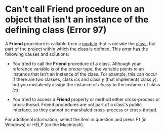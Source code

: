 
# Can't call Friend procedure on an object that isn't an instance of the defining class (Error 97)

A  **Friend** procedure is callable from a [module](b8bdf64f-5920-1ae9-16d0-b26d09524a30.md) that is outside the [class](b8bdf64f-5920-1ae9-16d0-b26d09524a30.md), but part of the  [project](b8bdf64f-5920-1ae9-16d0-b26d09524a30.md) within which the class is defined. This error has the following causes and solutions:



- You tried to call the  **Friend** procedure of a class. Although your reference variable is of the proper type, the variable points to an instance that isn't an instance of the class. For example, this can occur if there are two classes, class _ics_ and class _y_ (that implements class _y_), but you mistakenly assign the instance of  _classy_ to the instance of class _ics_.
    
- You tried to access a  **Friend** property or method either cross-process or cross-thread. Friend procedures are not part of a class's public interface, so they cannot be marshaled cross-process or cross-thread.
    

For additional information, select the item in question and press F1 (in Windows) or HELP (on the Macintosh).
